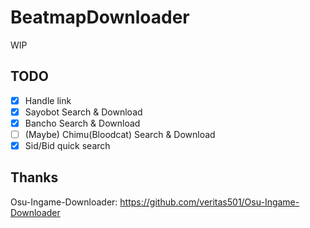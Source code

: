 # BeatmapDownloader
WIP

## TODO
- [x] Handle link
- [x] Sayobot Search & Download
- [x] Bancho Search & Download
- [ ] (Maybe) Chimu(Bloodcat) Search & Download
- [x] Sid/Bid quick search

## Thanks
Osu-Ingame-Downloader: https://github.com/veritas501/Osu-Ingame-Downloader

